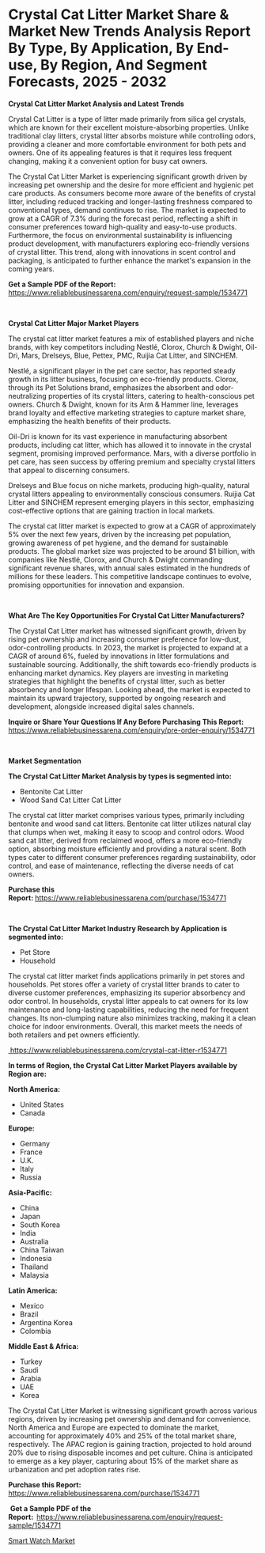 <p><h1>Crystal Cat Litter Market Share & Market New Trends Analysis Report By Type, By Application, By End-use, By Region, And Segment Forecasts, 2025 - 2032</h1></p><p><strong>Crystal Cat Litter Market Analysis and Latest Trends</strong></p>
<p><p>Crystal Cat Litter is a type of litter made primarily from silica gel crystals, which are known for their excellent moisture-absorbing properties. Unlike traditional clay litters, crystal litter absorbs moisture while controlling odors, providing a cleaner and more comfortable environment for both pets and owners. One of its appealing features is that it requires less frequent changing, making it a convenient option for busy cat owners.</p><p>The Crystal Cat Litter Market is experiencing significant growth driven by increasing pet ownership and the desire for more efficient and hygienic pet care products. As consumers become more aware of the benefits of crystal litter, including reduced tracking and longer-lasting freshness compared to conventional types, demand continues to rise. The market is expected to grow at a CAGR of 7.3% during the forecast period, reflecting a shift in consumer preferences toward high-quality and easy-to-use products. Furthermore, the focus on environmental sustainability is influencing product development, with manufacturers exploring eco-friendly versions of crystal litter. This trend, along with innovations in scent control and packaging, is anticipated to further enhance the market's expansion in the coming years.</p></p>
<p><strong>Get a Sample PDF of the Report:&nbsp;</strong> <a href="https://www.reliablebusinessarena.com/enquiry/request-sample/1534771?utm_campaign=3024&utm_medium=2&utm_source=Github&utm_content=ia&utm_term=04042025&utm_id=crystal-cat-litter">https://www.reliablebusinessarena.com/enquiry/request-sample/1534771</a></p>
<p>&nbsp;</p>
<p><strong>Crystal Cat Litter Major Market Players</strong></p>
<p><p>The crystal cat litter market features a mix of established players and niche brands, with key competitors including Nestlé, Clorox, Church & Dwight, Oil-Dri, Mars, Drelseys, Blue, Pettex, PMC, Ruijia Cat Litter, and SINCHEM. </p><p>Nestlé, a significant player in the pet care sector, has reported steady growth in its litter business, focusing on eco-friendly products. Clorox, through its Pet Solutions brand, emphasizes the absorbent and odor-neutralizing properties of its crystal litters, catering to health-conscious pet owners. Church & Dwight, known for its Arm & Hammer line, leverages brand loyalty and effective marketing strategies to capture market share, emphasizing the health benefits of their products.</p><p>Oil-Dri is known for its vast experience in manufacturing absorbent products, including cat litter, which has allowed it to innovate in the crystal segment, promising improved performance. Mars, with a diverse portfolio in pet care, has seen success by offering premium and specialty crystal litters that appeal to discerning consumers.</p><p>Drelseys and Blue focus on niche markets, producing high-quality, natural crystal litters appealing to environmentally conscious consumers. Ruijia Cat Litter and SINCHEM represent emerging players in this sector, emphasizing cost-effective options that are gaining traction in local markets.</p><p>The crystal cat litter market is expected to grow at a CAGR of approximately 5% over the next few years, driven by the increasing pet population, growing awareness of pet hygiene, and the demand for sustainable products. The global market size was projected to be around $1 billion, with companies like Nestlé, Clorox, and Church & Dwight commanding significant revenue shares, with annual sales estimated in the hundreds of millions for these leaders. This competitive landscape continues to evolve, promising opportunities for innovation and expansion.</p></p>
<p>&nbsp;</p>
<p><strong>What Are The Key Opportunities For Crystal Cat Litter Manufacturers?</strong></p>
<p><p>The Crystal Cat Litter market has witnessed significant growth, driven by rising pet ownership and increasing consumer preference for low-dust, odor-controlling products. In 2023, the market is projected to expand at a CAGR of around 6%, fueled by innovations in litter formulations and sustainable sourcing. Additionally, the shift towards eco-friendly products is enhancing market dynamics. Key players are investing in marketing strategies that highlight the benefits of crystal litter, such as better absorbency and longer lifespan. Looking ahead, the market is expected to maintain its upward trajectory, supported by ongoing research and development, alongside increased digital sales channels.</p></p>
<p><strong>Inquire or Share Your Questions If Any Before Purchasing This Report:</strong> <a href="https://www.reliablebusinessarena.com/enquiry/pre-order-enquiry/1534771?utm_campaign=3024&utm_medium=2&utm_source=Github&utm_content=ia&utm_term=04042025&utm_id=crystal-cat-litter">https://www.reliablebusinessarena.com/enquiry/pre-order-enquiry/1534771</a></p>
<p>&nbsp;</p>
<p><strong>Market Segmentation</strong></p>
<p><strong>The Crystal Cat Litter Market Analysis by types is segmented into:</strong></p>
<p><ul><li>Bentonite Cat Litter</li><li>Wood Sand Cat Litter Cat Litter</li></ul></p>
<p><p>The crystal cat litter market comprises various types, primarily including bentonite and wood sand cat litters. Bentonite cat litter utilizes natural clay that clumps when wet, making it easy to scoop and control odors. Wood sand cat litter, derived from reclaimed wood, offers a more eco-friendly option, absorbing moisture efficiently and providing a natural scent. Both types cater to different consumer preferences regarding sustainability, odor control, and ease of maintenance, reflecting the diverse needs of cat owners.</p></p>
<p><strong>Purchase this Report:&nbsp;</strong><a href="https://www.reliablebusinessarena.com/purchase/1534771?utm_campaign=3024&utm_medium=2&utm_source=Github&utm_content=ia&utm_term=04042025&utm_id=crystal-cat-litter">https://www.reliablebusinessarena.com/purchase/1534771</a></p>
<p>&nbsp;</p>
<p><strong>The Crystal Cat Litter Market Industry Research by Application is segmented into:</strong></p>
<p><ul><li>Pet Store</li><li>Household</li></ul></p>
<p><p>The crystal cat litter market finds applications primarily in pet stores and households. Pet stores offer a variety of crystal litter brands to cater to diverse customer preferences, emphasizing its superior absorbency and odor control. In households, crystal litter appeals to cat owners for its low maintenance and long-lasting capabilities, reducing the need for frequent changes. Its non-clumping nature also minimizes tracking, making it a clean choice for indoor environments. Overall, this market meets the needs of both retailers and pet owners efficiently.</p></p>
<p><a href="https://www.reliablebusinessarena.com/crystal-cat-litter-r1534771?utm_campaign=3024&utm_medium=2&utm_source=Github&utm_content=ia&utm_term=04042025&utm_id=crystal-cat-litter">&nbsp;https://www.reliablebusinessarena.com/crystal-cat-litter-r1534771</a></p>
<p><strong>In terms of Region, the Crystal Cat Litter Market Players available by Region are:</strong></p>
<p>
    <p> <strong> North America: </strong>
        <ul>
            <li>United States</li>
            <li>Canada</li>
        </ul>
        </p> 
    <p> <strong> Europe: </strong>
        <ul>
            <li>Germany</li>
            <li>France</li>
            <li>U.K.</li>
            <li>Italy</li>
            <li>Russia</li>
        </ul>
        </p> 
    <p> <strong> Asia-Pacific: </strong>
        <ul>
            <li>China</li>
            <li>Japan</li>
            <li>South Korea</li>
            <li>India</li>
            <li>Australia</li>
            <li>China Taiwan</li>
            <li>Indonesia</li>
            <li>Thailand</li>
            <li>Malaysia</li>
        </ul>
        </p> 
    <p> <strong> Latin America: </strong>
        <ul>
            <li>Mexico</li>
            <li>Brazil</li>
            <li>Argentina Korea</li>
            <li>Colombia</li>
        </ul>
        </p> 
    <p> <strong> Middle East & Africa: </strong>
        <ul>
            <li>Turkey</li>
            <li>Saudi</li>
            <li>Arabia</li>
            <li>UAE</li>
            <li>Korea</li>
        </ul>
    </p>
    </p>
<p><p>The Crystal Cat Litter Market is witnessing significant growth across various regions, driven by increasing pet ownership and demand for convenience. North America and Europe are expected to dominate the market, accounting for approximately 40% and 25% of the total market share, respectively. The APAC region is gaining traction, projected to hold around 20% due to rising disposable incomes and pet culture. China is anticipated to emerge as a key player, capturing about 15% of the market share as urbanization and pet adoption rates rise.</p></p>
<p><strong>Purchase this Report: </strong><a href="https://www.reliablebusinessarena.com/purchase/1534771?utm_campaign=3024&utm_medium=2&utm_source=Github&utm_content=ia&utm_term=04042025&utm_id=crystal-cat-litter">https://www.reliablebusinessarena.com/purchase/1534771</a></p>
<p>&nbsp;<strong>Get a Sample PDF of the Report:&nbsp;&nbsp;</strong><a href="https://www.reliablebusinessarena.com/enquiry/request-sample/1534771?utm_campaign=3024&utm_medium=2&utm_source=Github&utm_content=ia&utm_term=04042025&utm_id=crystal-cat-litter">https://www.reliablebusinessarena.com/enquiry/request-sample/1534771</a></p>
<p><strong></strong></p>
<p><p><a href="https://github.com/ivvrgibi/Market-Research-Report-List-1/blob/main/smart-watch-market.md?utm_campaign=3024&utm_medium=2&utm_source=Github&utm_content=ia&utm_term=04042025&utm_id=crystal-cat-litter">Smart Watch Market</a></p></p>